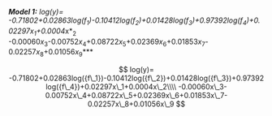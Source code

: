 ***Model 1:*** ***log(*y*)=
-0.71802+0.02863log(*f*<sub>1</sub>)-0.10412log(*f*<sub>2</sub>)+0.01428log(*f*<sub>3</sub>)+0.97392log(*f*<sub>4</sub>)+0.02297*x*<sub>1</sub>+0.0004*x*<sub>2</sub>\
-0.00060*x*<sub>3</sub>-0.00752*x*<sub>4</sub>+0.08722*x*<sub>5</sub>+0.02369*x*<sub>6</sub>+0.01853*x*<sub>7</sub>-0.02257*x*<sub>8</sub>+0.01056*x*<sub>9</sub>***

$$
log(y)= -0.71802+0.02863log({f\_1})-0.10412log({f\_2})+0.01428log({f\_3})+0.97392log({f\_4})+0.02297x\_1+0.0004x\_2\\\\
-0.00060x\_3-0.00752x\_4+0.08722x\_5+0.02369x\_6+0.01853x\_7-0.02257x\_8+0.01056x\_9
$$
